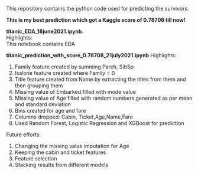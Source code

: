 This repository contains the python code used for predicting the survivors.   

**This is my best prediction which got a  Kaggle score of 0.78708 till now!**   

**titanic_EDA_18june2021.ipynb**.  
Highlights:   
This notebook contains EDA   


**titanic_prediction_with_score_0.78708_21july2021.ipynb**
Highlights:
1. Family feature created by summing Parch, SibSp
2. Isalone feature created where Family = 0
3. Title feature created from Name by extracting the titles from them and then grouping them
5. Missing value of Embarked filled with mode value
6. Missing value of Age filled with random numbers generated as per mean and standard deviation
7. Bins created for age and fare
8. Columns dropped: Cabin, Ticket,Age,Name,Fare
9. Used Random Forest, Logistic Regression and XGBoost for prediction

Future efforts:
1. Changing the missing value imputation for Age 
2. Keeping the cabin and ticket features
3. Feature selection
4. Stacking results from different models



